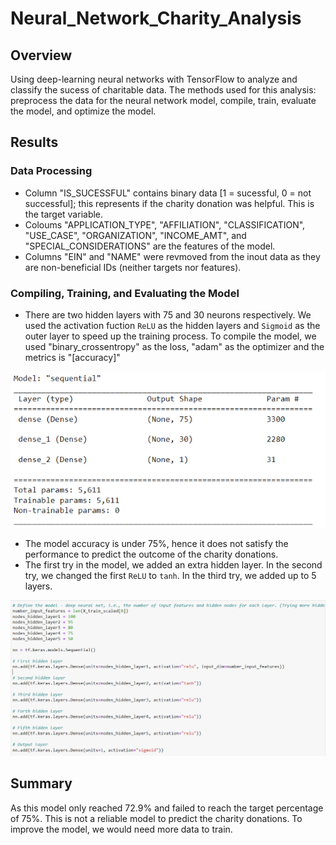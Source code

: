 # Neural_Network_Charity_Analysis

## Overview
Using deep-learning neural networks with TensorFlow to analyze and classify the sucess of charitable data. The methods used for this analysis: preprocess the data for the neural network model, compile, train, evaluate the model, and optimize the model. 

## Results 
### Data Processing 
- Column "IS_SUCESSFUL" contains binary data [1 = sucessful, 0 = not successful]; this represents if the charity donation was helpful. This is the target variable. 
- Coloums "APPLICATION_TYPE", "AFFILIATION", "CLASSIFICATION", "USE_CASE", "ORGANIZATION", "INCOME_AMT", and "SPECIAL_CONSIDERATIONS" are the features of the model. 
- Columns "EIN" and "NAME" were revmoved from the inout data as they are non-beneficial IDs (neither targets nor features).

### Compiling, Training, and Evaluating the Model
- There are two hidden layers with 75 and 30 neurons respectively. We used the activation fuction ````ReLU```` as the hidden layers and ````Sigmoid```` as the outer layer to speed up the training process. To compile the model, we used "binary_crossentropy" as the loss, "adam" as the optimizer and the metrics is "[accuracy]"

![Training Model](/Resources/Images/nn_model.png)

- The model accuracy is under 75%, hence it does not satisfy the performance to predict the outcome of the charity donations.  
- The first try in the model, we added an extra hidden layer. In the second try, we changed the first ````ReLU```` to ````tanh````. In the third try, we added up to 5 layers. 

![Training Model](/Resources/Images/model_training.png)

## Summary 
As this model only reached 72.9% and failed to reach the target percentage of 75%. This is not a reliable model to predict the charity donations. To improve the model, we would need more data to train. 